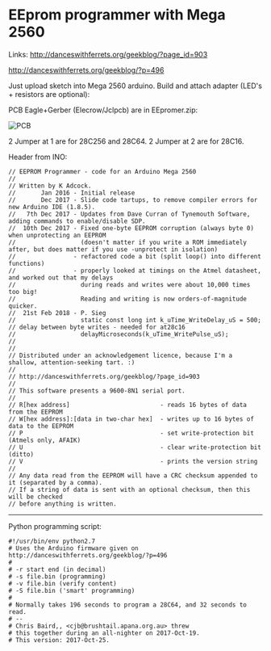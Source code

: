 # EEprom programmer with Mega 2560

Links:
http://danceswithferrets.org/geekblog/?page_id=903

http://danceswithferrets.org/geekblog/?p=496

Just upload sketch into Mega 2560 arduino.
Build and attach adapter (LED's + resistors are optional):

PCB Eagle+Gerber (Elecrow/Jclpcb) are in EEpromer.zip:

![PCB](https://github.com/petersieg/arduino/blob/master/eeprom/EEpromer.png)

2 Jumper at 1 are for 28C256 and 28C64.
2 Jumper at 2 are for 28C16.

Header from INO:

```code
// EEPROM Programmer - code for an Arduino Mega 2560
//
// Written by K Adcock.
//       Jan 2016 - Initial release
//       Dec 2017 - Slide code tartups, to remove compiler errors for new Arduino IDE (1.8.5).
//   7th Dec 2017 - Updates from Dave Curran of Tynemouth Software, adding commands to enable/disable SDP.
//  10th Dec 2017 - Fixed one-byte EEPROM corruption (always byte 0) when unprotecting an EEPROM
//                  (doesn't matter if you write a ROM immediately after, but does matter if you use -unprotect in isolation)
//                - refactored code a bit (split loop() into different functions)
//                - properly looked at timings on the Atmel datasheet, and worked out that my delays
//                  during reads and writes were about 10,000 times too big!
//                  Reading and writing is now orders-of-magnitude quicker.
//  21st Feb 2018 - P. Sieg
//                  static const long int k_uTime_WriteDelay_uS = 500; // delay between byte writes - needed for at28c16
//                  delayMicroseconds(k_uTime_WritePulse_uS);
//
//
// Distributed under an acknowledgement licence, because I'm a shallow, attention-seeking tart. :)
//
// http://danceswithferrets.org/geekblog/?page_id=903
//
// This software presents a 9600-8N1 serial port.
//
// R[hex address]                         - reads 16 bytes of data from the EEPROM
// W[hex address]:[data in two-char hex]  - writes up to 16 bytes of data to the EEPROM
// P                                      - set write-protection bit (Atmels only, AFAIK)
// U                                      - clear write-protection bit (ditto)
// V                                      - prints the version string
//
// Any data read from the EEPROM will have a CRC checksum appended to it (separated by a comma).
// If a string of data is sent with an optional checksum, then this will be checked
// before anything is written.
```
---

Python programming script:
```code
#!/usr/bin/env python2.7
# Uses the Arduino firmware given on http://danceswithferrets.org/geekblog/?p=496
#
# -r start end (in decimal)
# -s file.bin (programming)
# -v file.bin (verify content)
# -S file.bin ('smart' programming)
#
# Normally takes 196 seconds to program a 28C64, and 32 seconds to read.
# --
# Chris Baird,, <cjb@brushtail.apana.org.au> threw
# this together during an all-nighter on 2017-Oct-19.
# This version: 2017-Oct-25.
```
